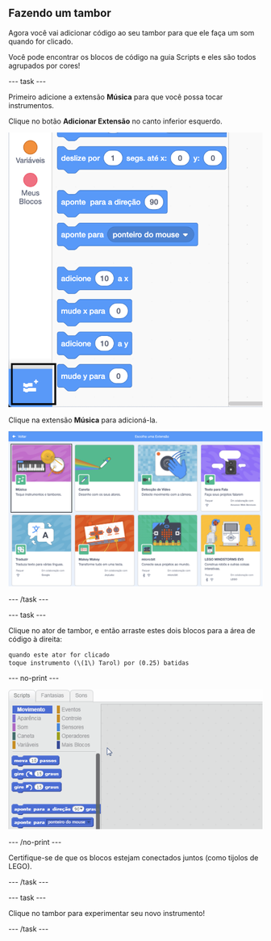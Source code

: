## Fazendo um tambor

Agora você vai adicionar código ao seu tambor para que ele faça um som quando for clicado.

Você pode encontrar os blocos de código na guia Scripts e eles são todos agrupados por cores!

--- task ---

Primeiro adicione a extensão **Música** para que você possa tocar instrumentos.

Clique no botão **Adicionar Extensão** no canto inferior esquerdo.

![botão de adicionar extensão destacado](images/add-extension-annotated.png)

Clique na extensão **Música** para adicioná-la.

![extensão de música destacada](images/click-music-annotated.png)

--- /task ---

--- task ---

Clique no ator de tambor, e então arraste estes dois blocos para a área de código à direita:

```blocks3
quando este ator for clicado
toque instrumento (\(1\) Tarol) por (0.25) batidas
```

--- no-print ---

![captura de tela](images/connect-block.gif)

--- /no-print ---

Certifique-se de que os blocos estejam conectados juntos (como tijolos de LEGO).

--- /task ---

--- task ---

Clique no tambor para experimentar seu novo instrumento!

--- /task ---